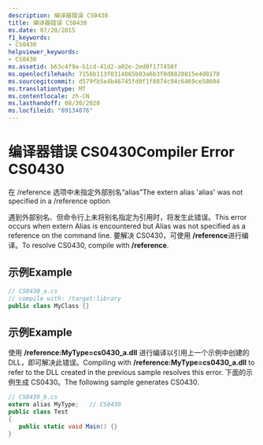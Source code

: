 ```yaml
---
description: 编译器错误 CS0430
title: 编译器错误 CS0430
ms.date: 07/20/2015
f1_keywords:
- CS0430
helpviewer_keywords:
- CS0430
ms.assetid: b63c4f9a-b1cd-41d2-a02e-2ed0f177450f
ms.openlocfilehash: 7156b113f0314865b03a6b3f0d8820815e4d0170
ms.sourcegitcommit: d579fb5e4b46745fd0f1f8874c94c6469ce58604
ms.translationtype: MT
ms.contentlocale: zh-CN
ms.lasthandoff: 08/30/2020
ms.locfileid: "89134076"
---
```

# <a name="compiler-error-cs0430"></a><span data-ttu-id="832c1-103">编译器错误 CS0430</span><span class="sxs-lookup"><span data-stu-id="832c1-103">Compiler Error CS0430</span></span>
<span data-ttu-id="832c1-104">在 /reference 选项中未指定外部别名“alias”</span><span class="sxs-lookup"><span data-stu-id="832c1-104">The extern alias 'alias' was not specified in a /reference option</span></span>  
  
 <span data-ttu-id="832c1-105">遇到外部别名、但命令行上未将别名指定为引用时，将发生此错误。</span><span class="sxs-lookup"><span data-stu-id="832c1-105">This error occurs when extern Alias is encountered but Alias was not specified as a reference on the command line.</span></span> <span data-ttu-id="832c1-106">要解决 CS0430，可使用 **/reference**进行编译。</span><span class="sxs-lookup"><span data-stu-id="832c1-106">To resolve CS0430, compile with **/reference**.</span></span>  
  
## <a name="example"></a><span data-ttu-id="832c1-107">示例</span><span class="sxs-lookup"><span data-stu-id="832c1-107">Example</span></span>  
  
```csharp  
// CS0430_a.cs  
// compile with: /target:library
public class MyClass {}  
```  
  
## <a name="example"></a><span data-ttu-id="832c1-108">示例</span><span class="sxs-lookup"><span data-stu-id="832c1-108">Example</span></span>  
 <span data-ttu-id="832c1-109">使用 **/reference:MyType=cs0430_a.dll** 进行编译以引用上一个示例中创建的 DLL，即可解决此错误。</span><span class="sxs-lookup"><span data-stu-id="832c1-109">Compiling with **/reference:MyType=cs0430_a.dll** to refer to the DLL created in the previous sample resolves this error.</span></span> <span data-ttu-id="832c1-110">下面的示例生成 CS0430。</span><span class="sxs-lookup"><span data-stu-id="832c1-110">The following sample generates CS0430.</span></span>  
  
```csharp  
// CS0430_b.cs  
extern alias MyType;   // CS0430  
public class Test
{  
   public static void Main() {}  
}  
```
